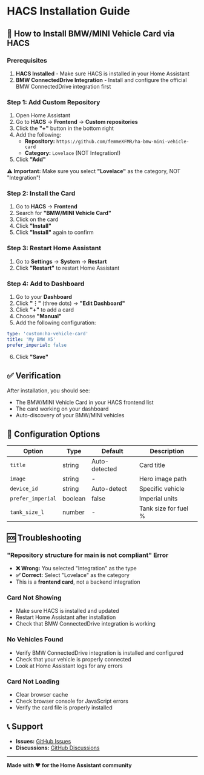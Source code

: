 # HACS Installation Guide

## 🚀 How to Install BMW/MINI Vehicle Card via HACS

### Prerequisites

1. **HACS Installed** - Make sure HACS is installed in your Home Assistant
2. **BMW ConnectedDrive Integration** - Install and configure the official BMW ConnectedDrive integration first

### Step 1: Add Custom Repository

1. Open Home Assistant
2. Go to **HACS** → **Frontend** → **Custom repositories**
3. Click the **"+"** button in the bottom right
4. Add the following:
   - **Repository:** `https://github.com/femmeXFMR/ha-bmw-mini-vehicle-card`
   - **Category:** `Lovelace` (NOT Integration!)
5. Click **"Add"**

**⚠️ Important:** Make sure you select **"Lovelace"** as the category, NOT "Integration"!

### Step 2: Install the Card

1. Go to **HACS** → **Frontend**
2. Search for **"BMW/MINI Vehicle Card"**
3. Click on the card
4. Click **"Install"**
5. Click **"Install"** again to confirm

### Step 3: Restart Home Assistant

1. Go to **Settings** → **System** → **Restart**
2. Click **"Restart"** to restart Home Assistant

### Step 4: Add to Dashboard

1. Go to your **Dashboard**
2. Click **"⋮"** (three dots) → **"Edit Dashboard"**
3. Click **"+"** to add a card
4. Choose **"Manual"**
5. Add the following configuration:

```yaml
type: 'custom:ha-vehicle-card'
title: 'My BMW X5'
prefer_imperial: false
```

6. Click **"Save"**

## ✅ Verification

After installation, you should see:
- The BMW/MINI Vehicle Card in your HACS frontend list
- The card working on your dashboard
- Auto-discovery of your BMW/MINI vehicles

## 🔧 Configuration Options

| Option | Type | Default | Description |
|--------|------|---------|-------------|
| `title` | string | Auto-detected | Card title |
| `image` | string | - | Hero image path |
| `device_id` | string | Auto-detect | Specific vehicle |
| `prefer_imperial` | boolean | false | Imperial units |
| `tank_size_l` | number | - | Tank size for fuel % |

## 🆘 Troubleshooting

### "Repository structure for main is not compliant" Error
- **❌ Wrong:** You selected "Integration" as the type
- **✅ Correct:** Select "Lovelace" as the category
- This is a **frontend card**, not a backend integration

### Card Not Showing
- Make sure HACS is installed and updated
- Restart Home Assistant after installation
- Check that BMW ConnectedDrive integration is working

### No Vehicles Found
- Verify BMW ConnectedDrive integration is installed and configured
- Check that your vehicle is properly connected
- Look at Home Assistant logs for any errors

### Card Not Loading
- Clear browser cache
- Check browser console for JavaScript errors
- Verify the card file is properly installed

## 📞 Support

- **Issues:** [GitHub Issues](https://github.com/femmeXFMR/ha-bmw-mini-vehicle-card/issues)
- **Discussions:** [GitHub Discussions](https://github.com/femmeXFMR/ha-bmw-mini-vehicle-card/discussions)

---

**Made with ❤️ for the Home Assistant community**
